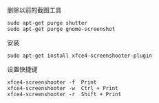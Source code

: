 删除以前的截图工具
```
sudo apt-get purge shutter
sudo apt-get purge gnome-screenshot
```

安装
```
sudo apt-get install xfce4-screenshooter-plugin
```

设置快捷键
```
xfce4-screenshooter -f  Print
xfce4-screenshooter -w  Ctrl + Print
xfce4-screenshooter -r  Shift + Print
```
